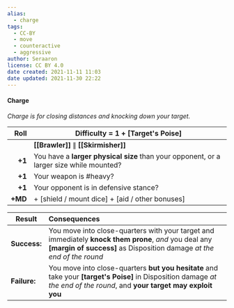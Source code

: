 ```yaml
---
alias:
  - charge
tags:
  - CC-BY
  - move
  - counteractive
  - aggressive
author: Seraaron
license: CC BY 4.0
date created: 2021-11-11 11:03
date updated: 2021-11-30 22:22
---
```


#### Charge

_Charge is for closing distances and knocking down your target._

|    Roll | Difficulty = 1 + [Target's Poise]                                                   |
| ------: | ----------------------------------------------------------------------------------- |
|         | **[[Brawler]]** ∥ **[[Skirmisher]]**                                                  |
|  **+1** | You have a **larger physical size** than your opponent, or a larger size while mounted? |
|  **+1** | Your weapon is #heavy?                                                              |
|  **+1** | Your opponent is in defensive stance?                                               |
| **+MD** | + [shield / mount dice] + [aid / other bonuses]                                     |

| Result       | Consequences                                                                                                                                                                                                           |
| ------------ | :--------------------------------------------------------------------------------------------------------------------------------------------------------------------------------------------------------------------- |
| **Success:** | You move into close-quarters with your target and immediately **knock them prone**, _and_ you deal any **[margin of success]** as Disposition damage _at the end of the round_ |
| **Failure:** | You move into close-quarters **but you hesitate** and take your **[target's Poise]** in Disposition damage _at the end of the round_, and **your target may exploit you**                                               |
